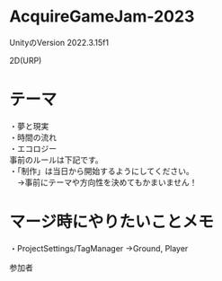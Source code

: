 # AcquireGameJam-2023

UnityのVersion
2022.3.15f1<br>

2D(URP)

# テーマ
・夢と現実<br>
・時間の流れ<br>
・エコロジー<br>
事前のルールは下記です。<br>
・「制作」は当日から開始するようにしてください。<br>
　→事前にテーマや方向性を決めてもかまいません！<br>

 # マージ時にやりたいことメモ
・ProjectSettings/TagManager
→Ground, Player

参加者
